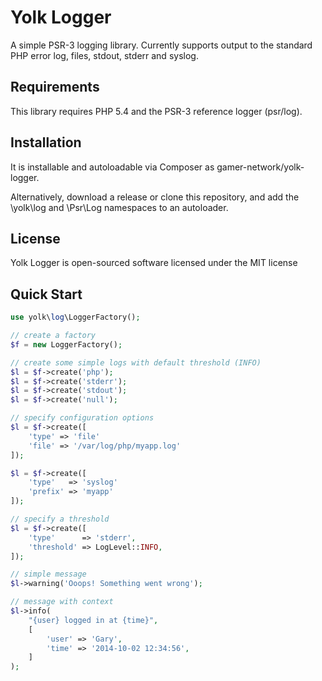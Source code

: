
# Yolk Logger

A simple PSR-3 logging library. Currently supports output to the standard PHP error log, files, stdout, stderr and syslog.

## Requirements

This library requires PHP 5.4 and the PSR-3 reference logger (psr/log).

## Installation

It is installable and autoloadable via Composer as gamer-network/yolk-logger.

Alternatively, download a release or clone this repository, and add the \yolk\log and \Psr\Log namespaces to an autoloader.

## License

Yolk Logger is open-sourced software licensed under the MIT license

## Quick Start

```php
use yolk\log\LoggerFactory();

// create a factory
$f = new LoggerFactory();

// create some simple logs with default threshold (INFO)
$l = $f->create('php');
$l = $f->create('stderr');
$l = $f->create('stdout');
$l = $f->create('null');

// specify configuration options
$l = $f->create([
	'type' => 'file'
	'file' => '/var/log/php/myapp.log'
]);

$l = $f->create([
	'type'   => 'syslog'
	'prefix' => 'myapp'
]);

// specify a threshold
$l = $f->create([
	'type'      => 'stderr',
	'threshold' => LogLevel::INFO,
]);

// simple message
$l->warning('Ooops! Something went wrong');

// message with context
$l->info(
	"{user} logged in at {time}",
	[
		'user' => 'Gary',
		'time' => '2014-10-02 12:34:56',
	]
);
```